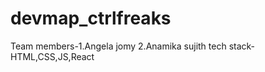# devmap_ctrlfreaks
Team members-1.Angela jomy
             2.Anamika sujith
tech stack- HTML,CSS,JS,React            
